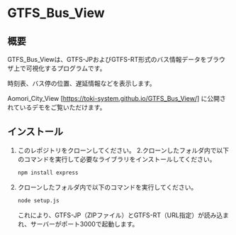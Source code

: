 # GTFS_Bus_View

## 概要
GTFS_Bus_Viewは、GTFS-JPおよびGTFS-RT形式のバス情報データをブラウザ上で可視化するプログラムです。

時刻表、バス停の位置、遅延情報などを表示します。

Aomori_City_View [https://toki-system.github.io/GTFS_Bus_View/] に公開されているデモをご覧いただけます。

## インストール
1. このレポジトリをクローンしてください。
2.クローンしたフォルダ内で以下のコマンドを実行して必要なライブラリをインストールしてください。
    ```sh
    npm install express
    ```
3. クローンしたフォルダ内で以下のコマンドを実行してください。
    ```sh
    node setup.js
    ```
   これにより、GTFS-JP（ZIPファイル）とGTFS-RT（URL指定）が読み込まれ、サーバーがポート3000で起動します。
